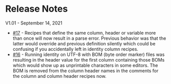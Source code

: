 # Release Notes 

V1.01 - September 14, 2021
* [#17](https://github.com/dstockto/csv-chef/issues/17) - Recipes that define the same column, header or variable more than once will now result in a parse error. Previous behavior was that the latter would override and previous definition silently which could be confusing if you accidentally left in identity column recipes.
* [#16](https://github.com/dstockto/csv-chef/issues/16) - Running identity on UTF-8 with BOM (byte order marker) files was resulting in the header value for the first column containing those BOMs which would show up as unprintable characters in some editors. The BOM is removed from the column header names in the comments for the column and column header recipes now.
